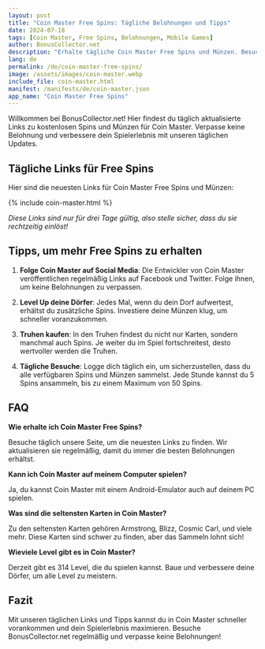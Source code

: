 ```yaml
---
layout: post
title: "Coin Master Free Spins: Tägliche Belohnungen und Tipps"
date: 2024-07-18
tags: [Coin Master, Free Spins, Belohnungen, Mobile Games]
author: BonusCollector.net
description: "Erhalte tägliche Coin Master Free Spins und Münzen. Besuche unsere Seite für die neuesten Belohnungslinks und verbessere dein Spielerlebnis."
lang: de
permalink: /de/coin-master-free-spins/
image: /assets/images/coin-master.webp
include_file: coin-master.html
manifest: /manifests/de/coin-master.json
app_name: "Coin Master Free Spins"
---
```


Willkommen bei BonusCollector.net! Hier findest du täglich aktualisierte Links zu kostenlosen Spins und Münzen für Coin Master. Verpasse keine Belohnung und verbessere dein Spielerlebnis mit unseren täglichen Updates.

## Tägliche Links für Free Spins

Hier sind die neuesten Links für Coin Master Free Spins und Münzen:

{% include coin-master.html %}

*Diese Links sind nur für drei Tage gültig, also stelle sicher, dass du sie rechtzeitig einlöst!*

## Tipps, um mehr Free Spins zu erhalten

1. **Folge Coin Master auf Social Media**: Die Entwickler von Coin Master veröffentlichen regelmäßig Links auf Facebook und Twitter. Folge ihnen, um keine Belohnungen zu verpassen.

2. **Level Up deine Dörfer**: Jedes Mal, wenn du dein Dorf aufwertest, erhältst du zusätzliche Spins. Investiere deine Münzen klug, um schneller voranzukommen.

3. **Truhen kaufen**: In den Truhen findest du nicht nur Karten, sondern manchmal auch Spins. Je weiter du im Spiel fortschreitest, desto wertvoller werden die Truhen.

4. **Tägliche Besuche**: Logge dich täglich ein, um sicherzustellen, dass du alle verfügbaren Spins und Münzen sammelst. Jede Stunde kannst du 5 Spins ansammeln, bis zu einem Maximum von 50 Spins.

## FAQ

**Wie erhalte ich Coin Master Free Spins?**

Besuche täglich unsere Seite, um die neuesten Links zu finden. Wir aktualisieren sie regelmäßig, damit du immer die besten Belohnungen erhältst.

**Kann ich Coin Master auf meinem Computer spielen?**

Ja, du kannst Coin Master mit einem Android-Emulator auch auf deinem PC spielen.

**Was sind die seltensten Karten in Coin Master?**

Zu den seltensten Karten gehören Armstrong, Blizz, Cosmic Carl, und viele mehr. Diese Karten sind schwer zu finden, aber das Sammeln lohnt sich!

**Wieviele Level gibt es in Coin Master?**

Derzeit gibt es 314 Level, die du spielen kannst. Baue und verbessere deine Dörfer, um alle Level zu meistern.

## Fazit

Mit unseren täglichen Links und Tipps kannst du in Coin Master schneller vorankommen und dein Spielerlebnis maximieren. Besuche BonusCollector.net regelmäßig und verpasse keine Belohnungen!
